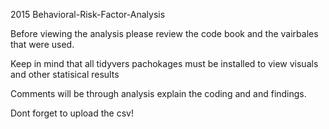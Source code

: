 
2015 Behavioral-Risk-Factor-Analysis

Before viewing the analysis please review the code book and the vairbales that were used.

Keep in mind that all tidyvers pachokages must be installed to view visuals and other statisical results 

Comments will be through analysis explain the coding and and findings. 

Dont forget to upload the csv!


